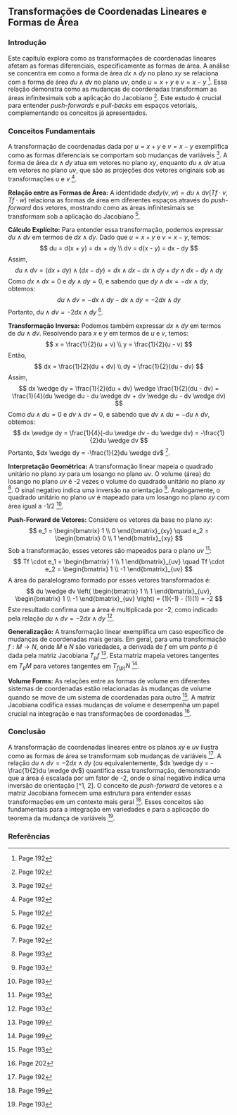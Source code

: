 ## Transformações de Coordenadas Lineares e Formas de Área

### Introdução
Este capítulo explora como as transformações de coordenadas lineares afetam as formas diferenciais, especificamente as formas de área. A análise se concentra em como a forma de área $dx \wedge dy$ no plano *xy* se relaciona com a forma de área $du \wedge dv$ no plano *uv*, onde $u = x + y$ e $v = x - y$ [^1]. Essa relação demonstra como as mudanças de coordenadas transformam as áreas infinitesimais sob a aplicação do Jacobiano [^1]. Este estudo é crucial para entender *push-forwards* e *pull-backs* em espaços vetoriais, complementando os conceitos já apresentados.

### Conceitos Fundamentais

A transformação de coordenadas dada por $u = x + y$ e $v = x - y$ exemplifica como as formas diferenciais se comportam sob mudanças de variáveis [^1]. A forma de área $dx \wedge dy$ atua em vetores no plano *xy*, enquanto $du \wedge dv$ atua em vetores no plano *uv*, que são as projeções dos vetores originais sob as transformações *u* e *v* [^1].

**Relação entre as Formas de Área:**
A identidade $dxdy(v, w) = du \wedge dv(Tf \cdot v, Tf \cdot w)$ relaciona as formas de área em diferentes espaços através do *push-forward* dos vetores, mostrando como as áreas infinitesimais se transformam sob a aplicação do Jacobiano [^1].

**Cálculo Explícito:**
Para entender essa transformação, podemos expressar $du \wedge dv$ em termos de $dx \wedge dy$. Dado que $u = x + y$ e $v = x - y$, temos:
$$
du = d(x + y) = dx + dy \\
dv = d(x - y) = dx - dy
$$
Assim,
$$
du \wedge dv = (dx + dy) \wedge (dx - dy) = dx \wedge dx - dx \wedge dy + dy \wedge dx - dy \wedge dy
$$
Como $dx \wedge dx = 0$ e $dy \wedge dy = 0$, e sabendo que $dy \wedge dx = -dx \wedge dy$, obtemos:
$$
du \wedge dv = -dx \wedge dy - dx \wedge dy = -2dx \wedge dy
$$
Portanto, $du \wedge dv = -2dx \wedge dy$ [^1].

**Transformação Inversa:**
Podemos também expressar $dx \wedge dy$ em termos de $du \wedge dv$. Resolvendo para *x* e *y* em termos de *u* e *v*, temos:
$$
x = \frac{1}{2}(u + v) \\
y = \frac{1}{2}(u - v)
$$
Então,
$$
dx = \frac{1}{2}(du + dv) \\
dy = \frac{1}{2}(du - dv)
$$
Assim,
$$
dx \wedge dy = \frac{1}{2}(du + dv) \wedge \frac{1}{2}(du - dv) = \frac{1}{4}(du \wedge du - du \wedge dv + dv \wedge du - dv \wedge dv)
$$
Como $du \wedge du = 0$ e $dv \wedge dv = 0$, e sabendo que $dv \wedge du = -du \wedge dv$, obtemos:
$$
dx \wedge dy = \frac{1}{4}(-du \wedge dv - du \wedge dv) = -\frac{1}{2}du \wedge dv
$$
Portanto, $dx \wedge dy = -\frac{1}{2}du \wedge dv$ [^1].

**Interpretação Geométrica:**
A transformação linear mapeia o quadrado unitário no plano *xy* para um losango no plano *uv*. O volume (área) do losango no plano *uv* é -2 vezes o volume do quadrado unitário no plano *xy* [^2]. O sinal negativo indica uma inversão na orientação [^2]. Analogamente, o quadrado unitário no plano *uv* é mapeado para um losango no plano *xy* com área igual a -1/2 [^2].

**Push-Forward de Vetores:**
Considere os vetores da base no plano *xy*:
$$
e_1 = \begin{bmatrix} 1 \\ 0 \end{bmatrix}_{xy} \quad e_2 = \begin{bmatrix} 0 \\ 1 \end{bmatrix}_{xy}
$$
Sob a transformação, esses vetores são mapeados para o plano *uv* [^2]:
$$
Tf \cdot e_1 = \begin{bmatrix} 1 \\ 1 \end{bmatrix}_{uv} \quad Tf \cdot e_2 = \begin{bmatrix} 1 \\ -1 \end{bmatrix}_{uv}
$$
A área do paralelogramo formado por esses vetores transformados é:
$$
du \wedge dv \left( \begin{bmatrix} 1 \\ 1 \end{bmatrix}_{uv}, \begin{bmatrix} 1 \\ -1 \end{bmatrix}_{uv} \right) = (1)(-1) - (1)(1) = -2
$$
Este resultado confirma que a área é multiplicada por -2, como indicado pela relação $du \wedge dv = -2dx \wedge dy$ [^2].

**Generalização:**
A transformação linear exemplifica um caso específico de mudanças de coordenadas mais gerais. Em geral, para uma transformação $f: M \rightarrow N$, onde *M* e *N* são variedades, a derivada de *f* em um ponto *p* é dada pela matriz Jacobiana $T_p f$ [^9]. Esta matriz mapeia vetores tangentes em $T_pM$ para vetores tangentes em $T_{f(p)}N$ [^9].

**Volume Forms:**
As relações entre as formas de volume em diferentes sistemas de coordenadas estão relacionadas às mudanças de volume quando se move de um sistema de coordenadas para outro [^2]. A matriz Jacobiana codifica essas mudanças de volume e desempenha um papel crucial na integração e nas transformações de coordenadas [^11].

### Conclusão
A transformação de coordenadas lineares entre os planos *xy* e *uv* ilustra como as formas de área se transformam sob mudanças de variáveis [^1]. A relação $du \wedge dv = -2dx \wedge dy$ (ou equivalentemente, $dx \wedge dy = -\frac{1}{2}du \wedge dv$) quantifica essa transformação, demonstrando que a área é escalada por um fator de -2, onde o sinal negativo indica uma inversão de orientação [^1, 2]. O conceito de *push-forward* de vetores e a matriz Jacobiana fornecem uma estrutura para entender essas transformações em um contexto mais geral [^9]. Esses conceitos são fundamentais para a integração em variedades e para a aplicação do teorema da mudança de variáveis [^2].

### Referências
[^1]: Page 192
[^2]: Page 193
[^9]: Page 199
[^11]: Page 202
<!-- END -->